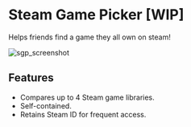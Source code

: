 # Steam Game Picker \[WIP\]

Helps friends find a game they all own on steam!

![sgp_screenshot](https://github.com/user-attachments/assets/1dcfbfa8-7eed-4a49-82bb-1802ecebb11f)

## Features

- Compares up to 4 Steam game libraries.
- Self-contained.
- Retains Steam ID for frequent access.
